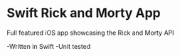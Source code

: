 # Swift Rick and Morty App

Full featured iOS app showcasing the Rick and Morty API

-Written in Swift
-Unit tested
